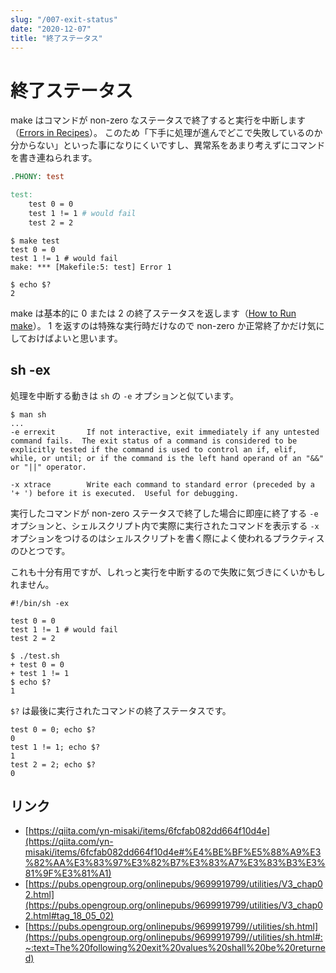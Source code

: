 ```yaml
---
slug: "/007-exit-status"
date: "2020-12-07"
title: "終了ステータス"
---
```


# 終了ステータス

make はコマンドが non-zero なステータスで終了すると実行を中断します（[Errors in Recipes](https://www.gnu.org/software/make/manual/html_node/Errors.html)）。
このため「下手に処理が進んでどこで失敗しているのか分からない」といった事になりにくいですし、異常系をあまり考えずにコマンドを書き連ねられます。
```makefile
.PHONY: test

test:
	test 0 = 0
	test 1 != 1 # would fail
	test 2 = 2
```
```shell
$ make test
test 0 = 0
test 1 != 1 # would fail
make: *** [Makefile:5: test] Error 1

$ echo $?
2
```

make は基本的に 0 または 2 の終了ステータスを返します（[How to Run make](https://www.gnu.org/software/make/manual/html_node/Running.html)）。
1 を返すのは特殊な実行時だけなので non-zero か正常終了かだけ気にしておけばよいと思います。

## sh -ex

処理を中断する動きは `sh` の `-e` オプションと似ています。
```shell
$ man sh
...
-e errexit       If not interactive, exit immediately if any untested command fails.  The exit status of a command is considered to be explicitly tested if the command is used to control an if, elif, while, or until; or if the command is the left hand operand of an "&&" or "||" operator.

-x xtrace        Write each command to standard error (preceded by a '+ ') before it is executed.  Useful for debugging.
```

実行したコマンドが non-zero ステータスで終了した場合に即座に終了する `-e` オプションと、シェルスクリプト内で実際に実行されたコマンドを表示する `-x` オプションをつけるのはシェルスクリプトを書く際によく使われるプラクティスのひとつです。

これも十分有用ですが、しれっと実行を中断するので失敗に気づきにくいかもしれません。
```shell
#!/bin/sh -ex

test 0 = 0
test 1 != 1 # would fail
test 2 = 2
```
```shell
$ ./test.sh
+ test 0 = 0
+ test 1 != 1
$ echo $?
1
```

`$?` は最後に実行されたコマンドの終了ステータスです。
```shell
test 0 = 0; echo $?
0
test 1 != 1; echo $?
1
test 2 = 2; echo $?
0
```

## リンク
- [https://qiita.com/yn-misaki/items/6fcfab082dd664f10d4e](https://qiita.com/yn-misaki/items/6fcfab082dd664f10d4e#%E4%BE%BF%E5%88%A9%E3%82%AA%E3%83%97%E3%82%B7%E3%83%A7%E3%83%B3%E3%81%9F%E3%81%A1)
- [https://pubs.opengroup.org/onlinepubs/9699919799/utilities/V3_chap02.html](https://pubs.opengroup.org/onlinepubs/9699919799/utilities/V3_chap02.html#tag_18_05_02)
- [https://pubs.opengroup.org/onlinepubs/9699919799//utilities/sh.html](https://pubs.opengroup.org/onlinepubs/9699919799//utilities/sh.html#:~:text=The%20following%20exit%20values%20shall%20be%20returned)